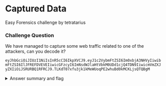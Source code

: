 # Captured Data

Easy Forensics challenge by tetratarius

### Challenge Question

We have managed to capture some web traffic related to one of the attackers, can you decode it?

`eyJhbGciOiJIUzI1NiIsInR5cCI6IkpXVCJ9.eyJ1c2VybmFtZSI6Im0xbjA3NHVyIiwibmFtZSI6IlJFREFDVEVEIiwicGFzcyI6ImNsdWJlaHtVbkM0UDd1cjQ4TDN9IiwicmVmZXJyZXIiOiJSRURBQ1RFRCJ9.TLKdT07xfu3jk1kMeWUoqPE2whuBd0kMCKLjsQTQBgM`

<details> 
  <summary>Answer summary and flag</summary>
  
  Steps:
  
  1. Challenge is an encoded JWT token, sort of tip-off to this is that it starts with `eyJ...`, most JWT's start with something like this.
  2. Solve by pasting the encoded text into CyberChef's input field and run the "magic" operation in the recipe column. Cyberchef will immediately tell that it's a JWT and decode it for you.
  3. See the flag inside the JWT, "clubeh{UnC4P7ur48L3}".
  
  Flag: clubeh{UnC4P7ur48L3}
</details>
